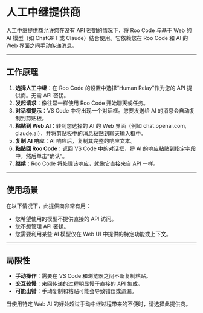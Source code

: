 # 人工中继提供商

人工中继提供商允许您在没有 API 密钥的情况下，将 Roo Code 与基于 Web 的 AI 模型（如 ChatGPT 或 Claude）结合使用。它依赖您在 Roo Code 和 AI 的 Web 界面之间手动传递消息。

---

## 工作原理

1.  **选择人工中继**：在 Roo Code 的设置中选择“Human Relay”作为您的 API 提供商。无需 API 密钥。
2.  **发起请求**：像往常一样使用 Roo Code 开始聊天或任务。
3.  **对话框提示**：VS Code 中将出现一个对话框。您要发送给 AI 的消息会自动复制到剪贴板。
4.  **粘贴到 Web AI**：转到您选择的 AI 的 Web 界面（例如 chat.openai.com, claude.ai），并将剪贴板中的消息粘贴到聊天输入框中。
5.  **复制 AI 响应**：AI 响应后，复制其完整的响应文本。
6.  **粘贴回 Roo Code**：返回 VS Code 中的对话框，将 AI 的响应粘贴到指定字段中，然后单击“确认”。
7.  **继续**：Roo Code 将处理该响应，就像它直接来自 API 一样。

---

## 使用场景

在以下情况下，此提供商非常有用：

*   您希望使用的模型不提供直接的 API 访问。
*   您不想管理 API 密钥。
*   您需要利用某些 AI 模型仅在 Web UI 中提供的特定功能或上下文。

---

## 局限性

*   **手动操作**：需要在 VS Code 和浏览器之间不断复制粘贴。
*   **交互较慢**：来回传递的过程明显慢于直接的 API 集成。
*   **可能出错**：手动复制和粘贴可能会导致错误或遗漏。

当使用特定 Web AI 的好处超过手动中继过程带来的不便时，请选择此提供商。